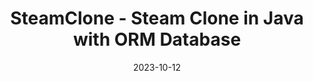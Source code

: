 ---
title: SteamClone  - Steam Clone in Java with ORM Database
description: An extension
date: 2023-10-12
draft: false
url: "https://github.com/Hajorda/SteamClone"
---